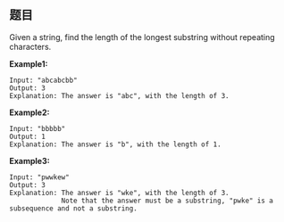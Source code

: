 ## 题目
Given a string, find the length of the longest substring without repeating characters.

**Example1:**
```
Input: "abcabcbb"
Output: 3 
Explanation: The answer is "abc", with the length of 3. 
```

**Example2:**
```
Input: "bbbbb"
Output: 1
Explanation: The answer is "b", with the length of 1.
```

**Example3:**
```
Input: "pwwkew"
Output: 3
Explanation: The answer is "wke", with the length of 3. 
             Note that the answer must be a substring, "pwke" is a subsequence and not a substring.
```
